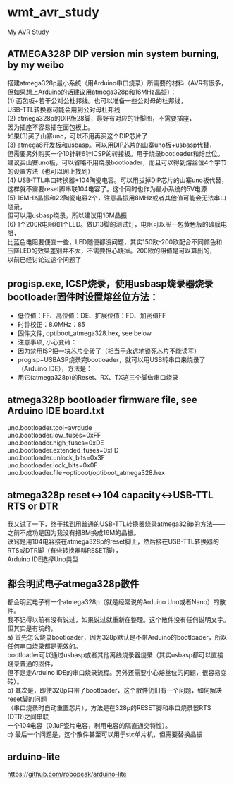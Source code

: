 # wmt_avr_study
My AVR Study

## ATMEGA328P DIP version min system burning, by my weibo    
搭建atmega328p最小系统（用Arduino串口烧录）所需要的材料（AVR有很多，  
但如果想上Arduino的话建议用atmega328p和16MHz晶振）：    
(1) 面包板+若干公对公杜邦线。也可以准备一些公对母的杜邦线，  
USB-TTL转换器可能会用到公对母杜邦线  
(2) atmega328p的DIP版28脚，最好有对应的针脚图，不需要插座，  
因为插座不容易插在面包板上。  
如果(3)买了山寨uno，可以不用再买这个DIP芯片了  
(3) atmega8开发板和usbasp。可以用DIP芯片的山寨uno板+usbasp代替，  
但需要另外购买一个10针转6针ICSP的转接板。用于烧录bootloader和熔丝位。  
建议买山寨uno板，可以省略不用烧录bootloader，而且可以得到熔丝位4个字节  
的设置方法（也可以网上找到）  
(4) USB-TTL串口转换器+104陶瓷电容。可以用拔掉DIP芯片的山寨uno板代替，  
这样就不需要reset脚串联104电容了。这个同时也作为最小系统的5V电源  
(5) 16MHz晶振和22陶瓷电容2个，注意晶振用8MHz或者其他值可能会无法串口烧录，  
但可以用usbasp烧录，所以建议用16M晶振  
(6) 1个200R电阻和1个LED。做D13脚的测试灯，电阻可以买一包黄色版的碳膜电阻，  
比蓝色电阻要便宜一些，LED随便都没问题，其实150欧-200欧配合不同颜色和  
压降LED的效果差别并不大，不需要担心烧掉。200欧的阻值是可以算出的，  
以前已经讨论过这个问题了  

## progisp.exe, ICSP烧录，使用usbasp烧录器烧录bootloader固件时设置熔丝位方法：  
* 低位值：FF、高位值：DE、扩展位值：FD、加密值FF  
* 时钟校正：8.0MHz：85  
* 固件文件, optiboot_atmega328.hex, see below  
* 注意事项, 小心变砖：  
* 因为禁用ISP把一块芯片变砖了（相当于永远地锁死芯片不能读写）  
* progisp+USBASP烧录完bootloader，就可以用USB转串口来烧录了（Arduino IDE），方法是：  
* 用它(atmega328p)的Reset、RX、TX这三个脚做串口烧录  

## atmega328p bootloader firmware file, see Arduino IDE board.txt    
uno.bootloader.tool=avrdude  
uno.bootloader.low_fuses=0xFF  
uno.bootloader.high_fuses=0xDE  
uno.bootloader.extended_fuses=0xFD  
uno.bootloader.unlock_bits=0x3F  
uno.bootloader.lock_bits=0x0F  
uno.bootloader.file=optiboot/optiboot_atmega328.hex  

## atmega328p reset<->104 capacity<->USB-TTL RTS or DTR  
我又试了一下，终于找到用普通的USB-TTL转换器烧录atmega328p的方法——之前不成功是因为我没有把8M换成16M的晶振。  
诀窍是用104电容接在atmega328p的reset脚上，然后接在USB-TTL转换器的RTS或DTR脚（有些转换器叫RESET脚），  
Arduino IDE选择Uno类型  

## 都会明武电子atmega328p散件   
都会明武电子有一个atmega328p（就是经常说的Arduino Uno或者Nano）的散件。  
我不记得以前有没有说过，如果说过就重新在整理。这个散件没有任何说明文字。但其实是有坑的，  
a) 首先怎么烧录bootloader，因为328p默认是不带Arduino的bootloader，所以任何串口烧录都是无效的。  
bootloader可以通过usbasp或者其他离线烧录器烧录（其实usbasp都可以直接烧录普通的固件，  
但不是走Arduino IDE的串口烧录流程。另外还需要小心熔丝位的问题，很容易变砖）。  
b) 其次是，即使328p自带了bootloader，这个散件仍旧有一个问题，如何解决reset脚的问题  
（串口烧录时自动重置芯片），方法是在328p的RESET脚和串口烧录器RTS (DTR)之间串联  
一个104电容（0.1uF瓷片电容，利用电容的隔直通交特性）。  
c) 最后一个问题是，这个散件甚至可以用于stc单片机，但需要替换晶振  

## arduino-lite  
https://github.com/robopeak/arduino-lite  

